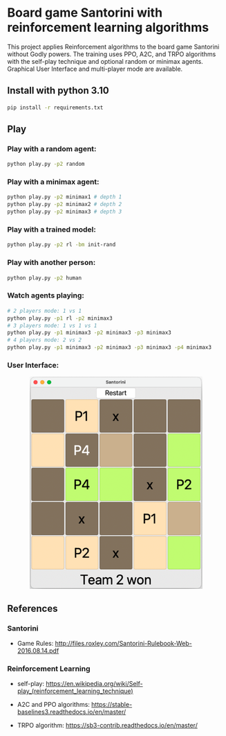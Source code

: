 # Board game Santorini with reinforcement learning algorithms
This project applies Reinforcement algorithms to the board game Santorini without Godly powers.
The training uses PPO, A2C, and TRPO algorithms with the self-play technique and optional random or minimax agents.
Graphical User Interface and multi-player mode are available.

## Install with python 3.10

```bash
pip install -r requirements.txt
```

## Play
### Play with a random agent:

```bash
python play.py -p2 random
```


### Play with a minimax agent:

```bash
python play.py -p2 minimax1 # depth 1
python play.py -p2 minimax2 # depth 2
python play.py -p2 minimax3 # depth 3
```

### Play with a trained model: 
```bash
python play.py -p2 rl -bm init-rand
```

### Play with another person:
```bash
python play.py -p2 human
```

### Watch agents playing:
```bash
# 2 players mode: 1 vs 1
python play.py -p1 rl -p2 minimax3
# 3 players mode: 1 vs 1 vs 1
python play.py -p1 minimax3 -p2 minimax3 -p3 minimax3
# 4 players mode: 2 vs 2
python play.py -p1 minimax3 -p2 minimax3 -p3 minimax3 -p4 minimax3
```


### User Interface:
<p align="center">
  <img src="gui.png" width="400" title="hover text">
</p>

## References

### Santorini
- Game Rules: http://files.roxley.com/Santorini-Rulebook-Web-2016.08.14.pdf

### Reinforcement Learning

- self-play: https://en.wikipedia.org/wiki/Self-play_(reinforcement_learning_technique)

- A2C and PPO algorithms: https://stable-baselines3.readthedocs.io/en/master/

- TRPO algorithm: https://sb3-contrib.readthedocs.io/en/master/